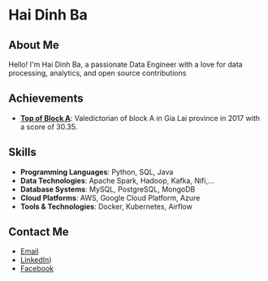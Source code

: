 # Hai Dinh Ba

## About Me
Hello! I'm Hai Dinh Ba, a passionate Data Engineer with a love for data processing, analytics, and open source contributions

## Achievements
- **[Top of Block A](https://baogialai.com.vn/chong-chenh-duong-vao-dai-hoc-cua-cau-hoc-sinh-thu-khoa-post206548.html?fbclid=IwZXh0bgNhZW0CMTAAAR10XAWhPby4bAxJG7s1UAWfZMyF8jWLRb96OI3Hxma2eWRFFnmkghBOMgw_aem_COLgR55Z1xA-R5kUh3vc_A)**: Valedictorian of block A in Gia Lai province in 2017 with a score of 30.35. 
## Skills
- **Programming Languages**: Python, SQL, Java
- **Data Technologies**: Apache Spark, Hadoop, Kafka, Nifi,...
- **Database Systems**: MySQL, PostgreSQL, MongoDB
- **Cloud Platforms**: AWS, Google Cloud Platform, Azure
- **Tools & Technologies**: Docker, Kubernetes, Airflow

## Contact Me
- [Email](mailto:dinhbahai99@gmail.com)
- [LinkedIn](https://www.linkedin.com/in/h%E1%BA%A3i-%C4%91inh-b%C3%A1-bb45282a5))
- [Facebook](https://www.facebook.com/dinhbahaiGL)
